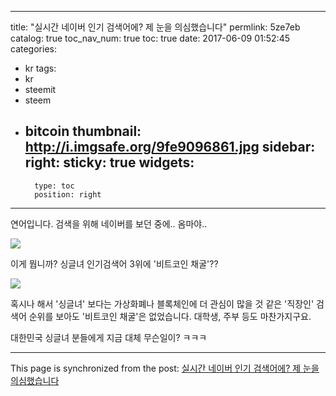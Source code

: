 
---
title: "실시간 네이버 인기 검색어에? 제 눈을 의심했습니다"
permlink: 5ze7eb
catalog: true
toc_nav_num: true
toc: true
date: 2017-06-09 01:52:45
categories:
- kr
tags:
- kr
- steemit
- steem
- bitcoin
thumbnail: http://i.imgsafe.org/9fe9096861.jpg
sidebar:
    right:
        sticky: true
widgets:
    -
        type: toc
        position: right
---


연어입니다. 검색을 위해 네이버를 보던 중에.. 옴마야..

![](http://i.imgsafe.org/9fe9096861.jpg)

이게 뭡니까? 싱글녀 인기검색어 3위에 '비트코인 채굴'??

![](http://i.imgsafe.org/9ff08f3072.jpg)

혹시나 해서 '싱글녀' 보다는 가상화폐나 블록체인에 더 관심이 많을 것 같은 '직장인' 검색어 순위를 보아도 '비트코인 채굴'은 없었습니다. 대학생, 주부 등도 마찬가지구요.

대한민국 싱글녀 분들에게 지금 대체 무슨일이? ㅋㅋㅋ

- - -

This page is synchronized from the post: [실시간 네이버 인기 검색어에? 제 눈을 의심했습니다](https://steemit.com/@jack8831/5ze7eb)
